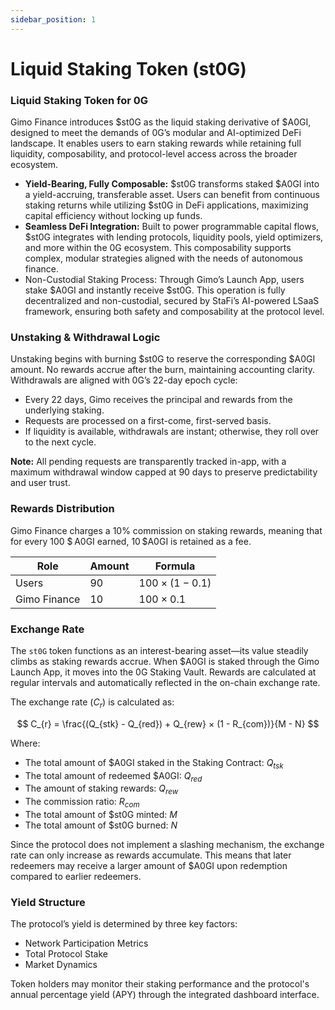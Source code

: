 ```yaml
---
sidebar_position: 1
---
```


# Liquid Staking Token (st0G)

### Liquid Staking Token for 0G

Gimo Finance introduces \$st0G as the liquid staking derivative of \$A0GI, designed to meet the demands of 0G’s modular and AI-optimized DeFi landscape. It enables users to earn staking rewards while retaining full liquidity, composability, and protocol-level access across the broader ecosystem.

- **Yield-Bearing, Fully Composable:** \$st0G transforms staked \$A0GI into a yield-accruing, transferable asset. Users can benefit from continuous staking returns while utilizing \$st0G in DeFi applications, maximizing capital efficiency without locking up funds.
- **Seamless DeFi Integration:** Built to power programmable capital flows, \$st0G integrates with lending protocols, liquidity pools, yield optimizers, and more within the 0G ecosystem. This composability supports complex, modular strategies aligned with the needs of autonomous finance.
- Non-Custodial Staking Process: Through Gimo’s Launch App, users stake \$A0GI and instantly receive \$st0G. This operation is fully decentralized and non-custodial, secured by StaFi’s AI-powered LSaaS framework, ensuring both safety and composability at the protocol level.

### Unstaking & Withdrawal Logic

Unstaking begins with burning \$st0G to reserve the corresponding \$A0GI amount. No rewards accrue after the burn, maintaining accounting clarity. Withdrawals are aligned with 0G’s 22-day epoch cycle:

- Every 22 days, Gimo receives the principal and rewards from the underlying staking.
- Requests are processed on a first-come, first-served basis.
- If liquidity is available, withdrawals are instant; otherwise, they roll over to the next cycle.

**Note:** All pending requests are transparently tracked in-app, with a maximum withdrawal window capped at 90 days to preserve predictability and user trust.

### **Rewards Distribution**

Gimo Finance charges a 10% commission on staking rewards, meaning that for every 100 \$ A0GI earned, 10 $A0GI is retained as a fee.

| Role | Amount | Formula |
| --- | --- | --- |
| Users | $90$ | $100 × (1 - 0.1)$ |
| Gimo Finance | $10$ | $100 × 0.1$ |

### **Exchange Rate**

The `st0G` token functions as an interest-bearing asset—its value steadily climbs as staking rewards accrue. When \$A0GI is staked through the Gimo Launch App, it moves into the 0G Staking Vault. Rewards are calculated at regular intervals and automatically reflected in the on-chain exchange rate.

The exchange rate ($C_{r}$) is calculated as:

$$
C_{r} = \frac{(Q_{stk} - Q_{red}) + Q_{rew} × (1 - R_{com})}{M - N}
$$

Where:

- The total amount of \$A0GI staked in the Staking Contract: $Q_{tsk}$
- The total amount of redeemed \$A0GI: $Q_{red}$
- The amount of staking rewards: $Q_{rew}$
- The commission ratio: $R_{com}$
- The total amount of \$st0G minted: $M$
- The total amount of \$st0G burned: $N$

Since the protocol does not implement a slashing mechanism, the exchange rate can only increase as rewards accumulate. This means that later redeemers may receive a larger amount of \$A0GI upon redemption compared to earlier redeemers.

### **Yield Structure**

The protocol’s yield is determined by three key factors:

- Network Participation Metrics
- Total Protocol Stake
- Market Dynamics

Token holders may monitor their staking performance and the protocol's annual percentage yield (APY) through the integrated dashboard interface.

